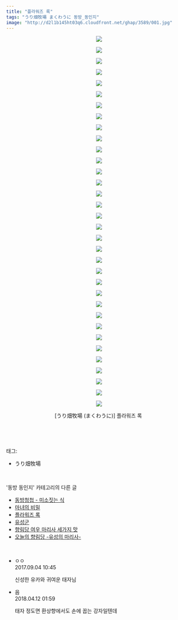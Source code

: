 ```yaml
---
title: "플라워즈 록"
tags: "うり畑牧場 まくわうに 동방_동인지"
image: "http://d2l1b145ht03q6.cloudfront.net/ghap/3589/001.jpg"
---
```

<div class="article">
<p style="text-align: center; clear: none; float: none;"><img src="{{ site.imgserver1 }}/ghap/3589/001.jpg"/></p>
<p style="text-align: center; clear: none; float: none;"><img src="{{ site.imgserver1 }}/ghap/3589/002.jpg"/></p>
<p style="text-align: center; clear: none; float: none;"><img src="{{ site.imgserver1 }}/ghap/3589/003.jpg"/></p>
<p style="text-align: center; clear: none; float: none;"><img src="{{ site.imgserver1 }}/ghap/3589/004.jpg"/></p>
<p style="text-align: center; clear: none; float: none;"><img src="{{ site.imgserver1 }}/ghap/3589/005.jpg"/></p>
<p style="text-align: center; clear: none; float: none;"><img src="{{ site.imgserver1 }}/ghap/3589/006.jpg"/></p>
<p style="text-align: center; clear: none; float: none;"><img src="{{ site.imgserver1 }}/ghap/3589/007.jpg"/></p>
<p style="text-align: center; clear: none; float: none;"><img src="{{ site.imgserver1 }}/ghap/3589/008.jpg"/></p>
<p style="text-align: center; clear: none; float: none;"><img src="{{ site.imgserver1 }}/ghap/3589/009.jpg"/></p>
<p style="text-align: center; clear: none; float: none;"><img src="{{ site.imgserver1 }}/ghap/3589/010.jpg"/></p>
<p style="text-align: center; clear: none; float: none;"><img src="{{ site.imgserver1 }}/ghap/3589/011.jpg"/></p>
<p style="text-align: center; clear: none; float: none;"><img src="{{ site.imgserver1 }}/ghap/3589/012.jpg"/></p>
<p style="text-align: center; clear: none; float: none;"><img src="{{ site.imgserver1 }}/ghap/3589/013.jpg"/></p>
<p style="text-align: center; clear: none; float: none;"><img src="{{ site.imgserver1 }}/ghap/3589/014.jpg"/></p>
<p style="text-align: center; clear: none; float: none;"><img src="{{ site.imgserver1 }}/ghap/3589/015.jpg"/></p>
<p style="text-align: center; clear: none; float: none;"><img src="{{ site.imgserver1 }}/ghap/3589/016.jpg"/></p>
<p style="text-align: center; clear: none; float: none;"><img src="{{ site.imgserver1 }}/ghap/3589/017.jpg"/></p>
<p style="text-align: center; clear: none; float: none;"><img src="{{ site.imgserver1 }}/ghap/3589/018.jpg"/></p>
<p style="text-align: center; clear: none; float: none;"><img src="{{ site.imgserver1 }}/ghap/3589/019.jpg"/></p>
<p style="text-align: center; clear: none; float: none;"><img src="{{ site.imgserver1 }}/ghap/3589/020.jpg"/></p>
<p style="text-align: center; clear: none; float: none;"><img src="{{ site.imgserver1 }}/ghap/3589/021.jpg"/></p>
<p style="text-align: center; clear: none; float: none;"><img src="{{ site.imgserver1 }}/ghap/3589/022.jpg"/></p>
<p style="text-align: center; clear: none; float: none;"><img src="{{ site.imgserver1 }}/ghap/3589/023.jpg"/></p>
<p style="text-align: center; clear: none; float: none;"><img src="{{ site.imgserver1 }}/ghap/3589/024.jpg"/></p>
<p style="text-align: center; clear: none; float: none;"><img src="{{ site.imgserver1 }}/ghap/3589/025.jpg"/></p>
<p style="text-align: center; clear: none; float: none;"><img src="{{ site.imgserver1 }}/ghap/3589/026.jpg"/></p>
<p style="text-align: center; clear: none; float: none;"><img src="{{ site.imgserver1 }}/ghap/3589/027.jpg"/></p>
<p style="text-align: center; clear: none; float: none;"><img src="{{ site.imgserver1 }}/ghap/3589/028.jpg"/></p>
<p style="text-align: center; clear: none; float: none;"><img src="{{ site.imgserver1 }}/ghap/3589/029.jpg"/></p>
<p style="text-align: center; clear: none; float: none;"><img src="{{ site.imgserver1 }}/ghap/3589/030.jpg"/></p>
<p style="text-align: center; clear: none; float: none;"><img src="{{ site.imgserver1 }}/ghap/3589/031.jpg"/></p>
<p style="text-align: center; clear: none; float: none;"><img src="{{ site.imgserver1 }}/ghap/3589/032.jpg"/></p>
<p style="text-align: center; clear: none; float: none;"><img src="{{ site.imgserver1 }}/ghap/3589/033.jpg"/></p>
<p style="text-align: center; clear: none; float: none;"><img src="{{ site.imgserver1 }}/ghap/3589/034.jpg"/></p>
<p style="text-align: center; clear: none; float: none;">[うり畑牧場 (まくわうに)] 플라워즈 록 </p>
<p><br/></p>
</div><br/>
<div class="tagTrail">
<p>태그: </p>
<ul>
<li>うり畑牧場</li>
</ul>
</div><br/>
<div class="another">
<p>'동방 동인지' 카테고리의 다른 글</p>
<ul>
<li><a href="/ghap_3596">동방청첩 - 미소짓는 식</a></li>
<li><a href="/ghap_3591">마녀의 비밀</a></li>
<li><a href="/ghap_3589">플라워즈 록</a></li>
<li><a href="/ghap_3586">유성군</a></li>
<li><a href="/ghap_3585">향림당 여우 마리사 세가지 맛</a></li>
<li><a href="/ghap_3584">오늘의 향림당 -유성의 마리사-</a></li>
</ul>
</div><br/>
<div class="cb_module cb_fluid">
<div class="cb_wrt cb_profile">
<div class="comment">
<ul>
<li class="cb_thumb_off" id="comment15075922">
<div class="cb_comment_area">
<div class="cb_info_area">
<div class="cb_section">
<span class="cb_nick_name">ㅇㅇ</span>
</div>
<div class="cb_section">
<span class="cb_date">2017.09.04 10:45 </span>
</div>
</div>
<div class="cb_dsc_comment">
<p class="cb_dsc">
											신성한 유카와 귀여운 태자님
										</p>
</div>
</div></li>
<li class="cb_thumb_off" id="comment15237532">
<div class="cb_comment_area">
<div class="cb_info_area">
<div class="cb_section">
<span class="cb_nick_name">음</span>
</div>
<div class="cb_section">
<span class="cb_date">2018.04.12 01:59 </span>
</div>
</div>
<div class="cb_dsc_comment">
<p class="cb_dsc">
											태자 정도면 환상향에서도 손에 꼽는 강자일텐데 
										</p>
</div>
</div></li>
</ul>
</div>
</div><!-- commentList close -->
</div><br/>
